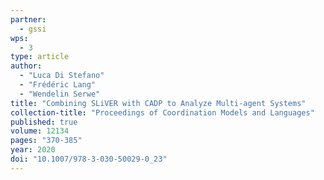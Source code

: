 ```yaml
---
partner:
  - gssi
wps:
  - 3
type: article
author:
  - "Luca Di Stefano"
  - "Frédéric Lang"
  - "Wendelin Serwe"
title: "Combining SLiVER with CADP to Analyze Multi-agent Systems"
collection-title: "Proceedings of Coordination Models and Languages"
published: true
volume: 12134
pages: "370-385"
year: 2020
doi: "10.1007/978-3-030-50029-0_23"
---
```

